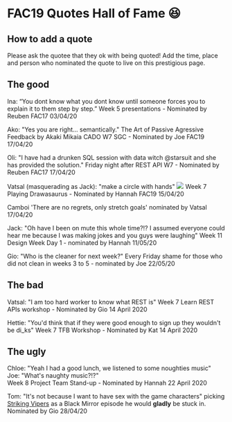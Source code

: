# FAC19 Quotes Hall of Fame :laughing: 
## How to add a quote 
Please ask the quotee that they ok with being quoted! Add the time, place and person who nominated the quote to live on this prestigious page.


## The good
Ina: “You dont know what you dont know until someone forces you to explain it to them step by step.”
Week 5 presentations - Nominated by Reuben FAC17 03/04/20

Ako: "Yes you are right... semantically." The Art of Passive Agressive Feedback by Akaki Mikaia
CADO W7 SGC - Nominated by Joe FAC19 17/04/20

Oli: "I have had a drunken SQL session with data witch @starsuit and she has provided the solution." 
Friday night after REST API W7 - Nominated by Reuben FAC17 17/04/20

Vatsal (masquerading as Jack): "make a circle with hands"
![](https://i.imgur.com/J7U9Bhf.png)
Week 7 Playing Drawasaurus - Nominated by Hannah FAC19 15/04/20

Camboi 'There are no regrets, only stretch goals' nominated by Vatsal 17/04/20

Jack: "Oh have I been on mute this whole time?!? I assumed everyone could hear me because I was making jokes and you guys were laughing" Week 11 Design Week Day 1 - nominated by Hannah 11/05/20

Gio: "Who is the cleaner for next week?"
Every Friday shame for those who did not clean in weeks 3 to 5 - nominated by Joe 22/05/20

## The bad 
Vatsal: "I am too hard worker to know what REST is"
Week 7 Learn REST APIs workshop - Nominated by Gio 14 April 2020

Hettie: "You'd think that if they were good enough to sign up they wouldn't be di_ks"
Week 7 TFB Workshop - Nominated by Kat 14 April 2020

## The ugly
Chloe: "Yeah I had a good lunch, we listened to some noughties music"  
Joe: "What's naughty music?!?"  
Week 8 Project Team Stand-up - Nominated by Hannah 22 April 2020

Tom: "It's not because I want to have sex with the game characters" 
picking [Striking Vipers](https://www.imdb.com/title/tt8503298/) as a Black Mirror episode he would __gladly__ be stuck in. Nominated by Gio 28/04/20


